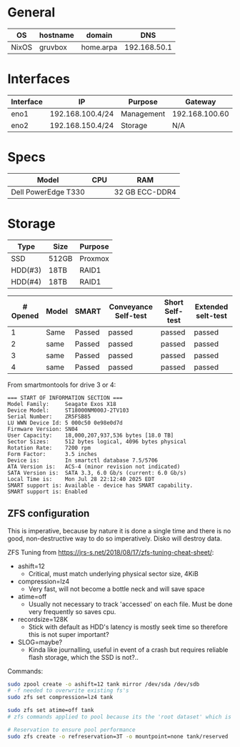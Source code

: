 # General

| OS    | hostname | domain    | DNS          |
| ----- | -------- | --------- | ------------ |
| NixOS | gruvbox  | home.arpa | 192.168.50.1 |
# Interfaces

| Interface | IP               | Purpose    | Gateway        |
| --------- | ---------------- | ---------- | -------------- |
| eno1      | 192.168.100.4/24 | Management | 192.168.100.60 |
| eno2      | 192.168.150.4/24 | Storage    | N/A            |
# Specs

| Model               | CPU | RAM            |
| ------------------- | --- | -------------- |
| Dell PowerEdge T330 |     | 32 GB ECC-DDR4 |
# Storage

| Type    | Size  | Purpose |
| ------- | ----- | ------- |
| SSD     | 512GB | Proxmox |
| HDD(#3) | 18TB  | RAID1   |
| HDD(#4) | 18TB  | RAID1   |



| # Opened | Model | SMART  | Conveyance Self-test | Short Self-test | Extended selt-test |
| -------- | ----- | ------ | -------------------- | --------------- | ------------------ |
| 1        | Same  | Passed | passed               | passed          | passed             |
| 2        | same  | Passed | passed               | passed          | passed             |
| 3        | same  | Passed | passed               | passed          | passed             |
| 4        | same  | Passed | passed               | passed          | passed             |
From smartmontools for drive 3 or 4:

```
=== START OF INFORMATION SECTION ===
Model Family:     Seagate Exos X18
Device Model:     ST18000NM000J-2TV103
Serial Number:    ZR5FSB85
LU WWN Device Id: 5 000c50 0e98e0d7d
Firmware Version: SN04
User Capacity:    18,000,207,937,536 bytes [18.0 TB]
Sector Sizes:     512 bytes logical, 4096 bytes physical
Rotation Rate:    7200 rpm
Form Factor:      3.5 inches
Device is:        In smartctl database 7.5/5706
ATA Version is:   ACS-4 (minor revision not indicated)
SATA Version is:  SATA 3.3, 6.0 Gb/s (current: 6.0 Gb/s)
Local Time is:    Mon Jul 28 22:12:40 2025 EDT
SMART support is: Available - device has SMART capability.
SMART support is: Enabled
```

## ZFS configuration

This is imperative, because by nature it is done a single time and there is no good, non-destructive way to do so imperatively. Disko will destroy data.


ZFS Tuning from https://jrs-s.net/2018/08/17/zfs-tuning-cheat-sheet/:
- ashift=12
	- Critical, must match underlying physical sector size, 4KiB
- compression=lz4
	- Very fast, will not become a bottle neck and will save space
- atime=off
	- Usually not necessary to track 'accessed' on each file. Must be done very frequently so saves cpu.
- recordsize=128K
	- Stick with default as HDD's latency is mostly seek time so therefore this is not super important?
- SLOG=maybe?
	- Kinda like journalling, useful in event of a crash but requires reliable flash storage, which the SSD is not?..

Commands:
```bash
sudo zpool create -o ashift=12 tank mirror /dev/sda /dev/sdb
# -f needed to overwrite existing fs's
sudo zfs set compression=lz4 tank

sudo zfs set atime=off tank
# zfs commands applied to pool because its the 'root dataset' which is just at the top level of the pool

# Reservation to ensure pool performance
sudo zfs create -o refreservation=3T -o mountpoint=none tank/reserved
```